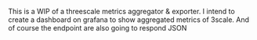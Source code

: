 This is a WIP of a threescale metrics aggregator & exporter.
I intend to create a dashboard on grafana to show aggregated metrics of 3scale.
And of course the endpoint are also going to respond JSON
